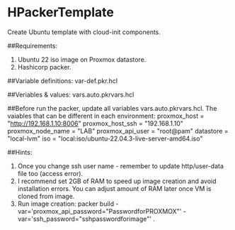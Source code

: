 # HPackerTemplate

Create Ubuntu template with cloud-init components.

##Requirements:
1. Ubuntu 22 iso image on Proxmox datastore.
2. Hashicorp packer.

##Variable definitions:
var-def.pkr.hcl

##Veriables & values:
vars.auto.pkrvars.hcl

##Before run the packer, update all variables vars.auto.pkrvars.hcl. 
The vaiables that can be different in each environment:
proxmox_host = "http://192.168.1.10:8006"
proxmox_host_ssh = "192.168.1.10"
proxmox_node_name =  "LAB"
proxmox_api_user = "root@pam"
datastore = "local-lvm"
iso = "local:iso/ubuntu-22.04.3-live-server-amd64.iso"

##Hints:
1. Once you change ssh user name - remember to update http/user-data file too (access error).
2. I recommend set 2GB of RAM to speed up image creation and avoid installation errors. You can adjust amount of RAM later once VM is cloned from image.
3. Run image creation:
packer build  -var='proxmox_api_password="PasswordforPROXMOX"' -var='ssh_password="sshpasswordforimage"' . 
